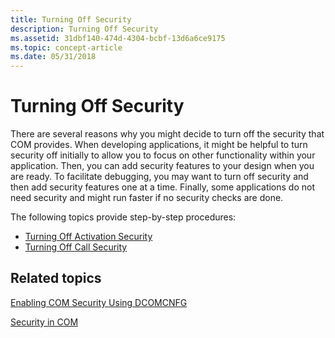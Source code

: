 ```yaml
---
title: Turning Off Security
description: Turning Off Security
ms.assetid: 31dbf140-474d-4304-bcbf-13d6a6ce9175
ms.topic: concept-article
ms.date: 05/31/2018
---
```


# Turning Off Security

There are several reasons why you might decide to turn off the security that COM provides. When developing applications, it might be helpful to turn security off initially to allow you to focus on other functionality within your application. Then, you can add security features to your design when you are ready. To facilitate debugging, you may want to turn off security and then add security features one at a time. Finally, some applications do not need security and might run faster if no security checks are done.

The following topics provide step-by-step procedures:

-   [Turning Off Activation Security](turning-off-activation-security.md)
-   [Turning Off Call Security](turning-off-call-security.md)

## Related topics

<dl> <dt>

[Enabling COM Security Using DCOMCNFG](enabling-com-security-using-dcomcnfg.md)
</dt> <dt>

[Security in COM](security-in-com.md)
</dt> </dl>

 

 




